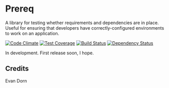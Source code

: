 Prereq
======

A library for testing whether requirements and dependencies are in place.  Useful for ensuring
that developers have correctly-configured environments to work on an application.

[![Code Climate](https://codeclimate.com/github/IdahoEv/Prereq/badges/gpa.svg)](https://codeclimate.com/github/IdahoEv/Prereq)
[![Test Coverage](https://codeclimate.com/github/IdahoEv/Prereq/badges/coverage.svg)](https://codeclimate.com/github/IdahoEv/Prereq)
[![Build Status](https://travis-ci.org/IdahoEv/Prereq.svg?branch=master)](https://travis-ci.org/LRDesign/Prereq)
[![Dependency Status](https://gemnasium.com/IdahoEv/Prereq.svg)](https://gemnasium.com/IdahoEv/Prereq)

In development.  First release soon, I hope.

## Credits

Evan Dorn 

